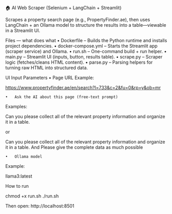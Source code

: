 🏠 AI Web Scraper (Selenium + LangChain + Streamlit)

Scrapes a property search page (e.g., PropertyFinder.ae), then uses LangChain + an Ollama model to structure the results into a table—viewable in a Streamlit UI.

Files — what does what
	•	Dockerfile – Builds the Python runtime and installs project dependencies.
	•	docker-compose.yml – Starts the Streamlit app (scraper service) and Ollama.
	•	run.sh – One-command build + run helper.
	•	main.py – Streamlit UI (inputs, button, results table).
	•	scrape.py – Scraper logic (fetches/cleans HTML content).
	•	parse.py – Parsing helpers for turning raw HTML into structured data.

UI Input Parameters
	•	Page URL
Example:

https://www.propertyfinder.ae/en/search?l=733&c=2&fu=0&rp=y&ob=mr


	•	Ask the AI about this page (free-text prompt)
Examples:

Can you please collect all of the relevant property information and organize it in a table.

or

Can you please collect all of the relevant property information and organize it in a table. And Please give the complete data as much possible


	•	Ollama model
Example:

llama3:latest



How to run

chmod +x run.sh
./run.sh

Then open: http://localhost:8501